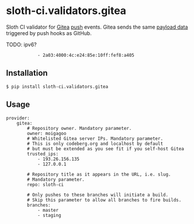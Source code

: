 # sloth-ci.validators.gitea

Sloth CI validator for [Gitea](https://gitea.io.com/) [push](https://docs.gitea.io/en-us/webhooks/) events.
Gitea sends the same [payload data](https://docs.gitea.io/en-us/webhooks/) triggered by push hooks as GitHub.

TODO: ipv6?
```
            - 2a03:4000:4c:e24:85e:10ff:fef8:a405
```

## Installation

```
$ pip install sloth-ci.validators.gitea
```


## Usage

```
provider:
    gitea:
        # Repository owner. Mandatory parameter.
        owner: moigagoo
        # Whitelisted Gitea server IPs. Mandatory parameter.
        # This is only codeberg.org and localhost by default
        # but must be extended as you see fit if you self-host Gitea
        trusted_ips:
            - 193.26.156.135
            - 127.0.0.1

        # Repository title as it appears in the URL, i.e. slug.
        # Mandatory parameter.
        repo: sloth-ci

        # Only pushes to these branches will initiate a build.
        # Skip this parameter to allow all branches to fire builds.
        branches:
            - master
            - staging
```

